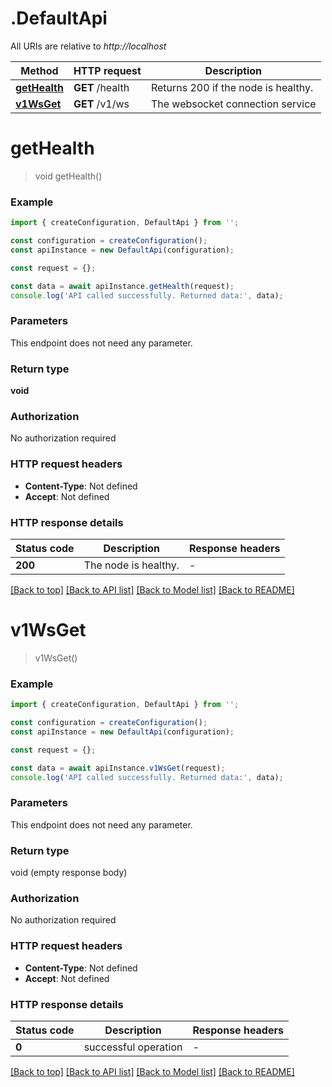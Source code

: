 # .DefaultApi

All URIs are relative to *http://localhost*

Method | HTTP request | Description
------------- | ------------- | -------------
[**getHealth**](DefaultApi.md#getHealth) | **GET** /health | Returns 200 if the node is healthy.
[**v1WsGet**](DefaultApi.md#v1WsGet) | **GET** /v1/ws | The websocket connection service


# **getHealth**
> void getHealth()


### Example


```typescript
import { createConfiguration, DefaultApi } from '';

const configuration = createConfiguration();
const apiInstance = new DefaultApi(configuration);

const request = {};

const data = await apiInstance.getHealth(request);
console.log('API called successfully. Returned data:', data);
```


### Parameters
This endpoint does not need any parameter.


### Return type

**void**

### Authorization

No authorization required

### HTTP request headers

 - **Content-Type**: Not defined
 - **Accept**: Not defined


### HTTP response details
| Status code | Description | Response headers |
|-------------|-------------|------------------|
**200** | The node is healthy. |  -  |

[[Back to top]](#) [[Back to API list]](README.md#documentation-for-api-endpoints) [[Back to Model list]](README.md#documentation-for-models) [[Back to README]](README.md)

# **v1WsGet**
> v1WsGet()


### Example


```typescript
import { createConfiguration, DefaultApi } from '';

const configuration = createConfiguration();
const apiInstance = new DefaultApi(configuration);

const request = {};

const data = await apiInstance.v1WsGet(request);
console.log('API called successfully. Returned data:', data);
```


### Parameters
This endpoint does not need any parameter.


### Return type

void (empty response body)

### Authorization

No authorization required

### HTTP request headers

 - **Content-Type**: Not defined
 - **Accept**: Not defined


### HTTP response details
| Status code | Description | Response headers |
|-------------|-------------|------------------|
**0** | successful operation |  -  |

[[Back to top]](#) [[Back to API list]](README.md#documentation-for-api-endpoints) [[Back to Model list]](README.md#documentation-for-models) [[Back to README]](README.md)


